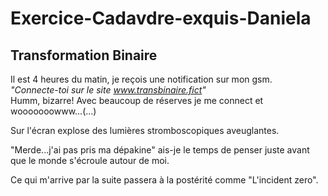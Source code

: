 # Exercice-Cadavdre-exquis-Daniela

## Transformation Binaire

Il est 4 heures du matin, je reçois une notification sur mon gsm.  
_"Connecte-toi sur le site www.transbinaire.fict"_  
Humm, bizarre! Avec beaucoup de réserves je me connect et wooooooowww...(...)  

Sur l'écran explose des lumières stromboscopiques aveuglantes.

"Merde...j'ai pas pris ma dépakine" ais-je le temps de penser juste avant que le monde s'écroule autour de moi.

Ce qui m'arrive par la suite passera à la postérité comme "L'incident zero".
